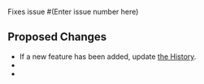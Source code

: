 Fixes issue #(Enter issue number here)

## Proposed Changes
  - If a new feature has been added, update [the History](https://github.com/FETS-AI/GANDLF/blob/master/HISTORY.md).
  -
  -